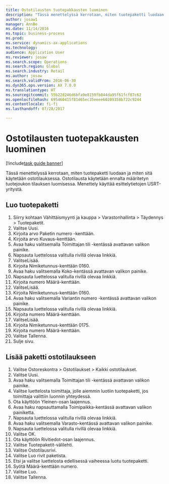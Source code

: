 ```yaml
--- 
title: Ostotilausten tuotepakkausten luominen
description: "Tässä menettelyssä kerrotaan, miten tuotepaketti luodaan ja miten sitä käytetään ostotilauksessa."
author: josaw1
manager: AnnBe
ms.date: 11/14/2016
ms.topic: business-process
ms.prod: 
ms.service: dynamics-ax-applications
ms.technology: 
audience: Application User
ms.reviewer: josaw
ms.search.scope: Operations
ms.search.region: Global
ms.search.industry: Retail
ms.author: josaw
ms.search.validFrom: 2016-06-30
ms.dyn365.ops.version: AX 7.0.0
ms.translationtype: HT
ms.sourcegitcommit: 55b22d246d6bfa9e8159fb844da95f61fcf07c62
ms.openlocfilehash: 695460415f81d65ec35eeee60209358b722c9244
ms.contentlocale: fi-fi
ms.lasthandoff: 07/28/2017

---
```

# <a name="create-product-packages-for-purchase-orders"></a>Ostotilausten tuotepakkausten luominen

[!include[task guide banner](../includes/task-guide-banner.md)]

Tässä menettelyssä kerrotaan, miten tuotepaketti luodaan ja miten sitä käytetään ostotilauksessa. Ostotilausta käytetään ennalta määritetyn tuotejoukon tilauksen luomisessa. Menettely käyttää esittelytietojen USRT-yritystä.


## <a name="create-a-product-package"></a>Luo tuotepaketti
1. Siirry kohtaan Vähittäismyynti ja kauppa > Varastonhallinta > Täydennys > Tuotepaketit.
2. Valitse Uusi.
3. Kirjoita arvo Paketin numero -kenttään.
4. Kirjoita arvo Kuvaus-kenttään.
5. Avaa haku valitsemalla Toimittajan tili -kentässä avattavan valikon painike.
6. Napsauta luettelossa valitulla rivillä olevaa linkkiä.
7. ValitseLisää.
8. Kirjoita Nimiketunnus-kenttään 0160.
9. Avaa haku valitsemalla Koko-kentässä avattavan valikon painike.
10. Napsauta luettelossa valitulla rivillä olevaa linkkiä.
11. Kirjoita numero Määrä-kenttään.
12. ValitseLisää.
13. Kirjoita Nimiketunnus-kenttään 0160.
14. Avaa haku valitsemalla Variantin numero -kentässä avattavan valikon painike.
15. Napsauta luettelossa valitulla rivillä olevaa linkkiä.
16. Kirjoita numero Määrä-kenttään.
17. ValitseLisää.
18. Kirjoita Nimiketunnus-kenttään 0175.
19. Kirjoita numero Määrä-kenttään.
20. Valitse Tallenna.
21. Sulje sivu.

## <a name="add-package-to-puchase-order"></a>Lisää paketti ostotilaukseen
1. Valitse Ostoreskontra > Ostotilaukset > Kaikki ostotilaukset.
2. Valitse Uusi.
3. Avaa haku valitsemalla Toimittajan tili -kentässä avattavan valikon painike.
4. Valitse luettelosta toimittaja, jolle aiemmin luotiin tuotepaketti, jos toimittaja valittiin luonnin yhteydessä.
5. Ota käyttöön Yleinen-osan laajennus.
6. Avaa haku napsauttamalla Toimipaikka-kentässä avattavan valikon painiketta.
7. Napsauta luettelossa valitulla rivillä olevaa linkkiä.
8. Avaa haku valitsemalla Varasto-kentässä avattavan valikon painike.
9. Napsauta luettelossa valitulla rivillä olevaa linkkiä.
10. Valitse OK.
11. Ota käyttöön Rivitiedot-osan laajennus.
12. Valitse Tuotepaketit-välilehti.
13. Valitse Ostotilausrivi.
14. Valitse Luo rivit paketista.
15. Etsi ja valitse luettelosta edellisessä vaiheessa luotu tuotepaketti.
16. Syötä Määrä-kenttään numero.
17. Valitse Luo.
18. Valitse Tallenna.


